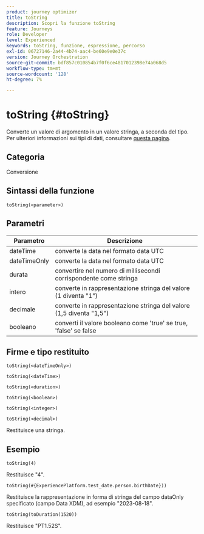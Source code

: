 ```yaml
---
product: journey optimizer
title: toString
description: Scopri la funzione toString
feature: Journeys
role: Developer
level: Experienced
keywords: toString, funzione, espressione, percorso
exl-id: 06727146-2a44-4b74-aac4-be60e9e0e37c
version: Journey Orchestration
source-git-commit: bdf857c010854b7f0f6ce4817012398e74a068d5
workflow-type: tm+mt
source-wordcount: '128'
ht-degree: 7%

---
```


# toString {#toString}

Converte un valore di argomento in un valore stringa, a seconda del tipo. Per ulteriori informazioni sui tipi di dati, consultare [questa pagina](../expression/data-types.md).

## Categoria

Conversione

## Sintassi della funzione

`toString(<parameter>)`

## Parametri

| Parametro | Descrizione |
|--- |--- |
| dateTime | converte la data nel formato data UTC |
| dateTimeOnly | converte la data nel formato data UTC |
| durata | convertire nel numero di millisecondi corrispondente come stringa |
| intero | converte in rappresentazione stringa del valore (1 diventa &quot;1&quot;) |
| decimale | converte in rappresentazione stringa del valore (1,5 diventa &quot;1,5&quot;) |
| booleano | converti il valore booleano come &#39;true&#39; se true, &#39;false&#39; se false |

## Firme e tipo restituito

`toString(<dateTimeOnly>)`

`toString(<dateTime>)`

`toString(<duration>)`

`toString(<boolean>)`

`toString(<integer>)`

`toString(<decimal>)`

Restituisce una stringa.

## Esempio

`toString(4)`

Restituisce &quot;4&quot;.

`toString(#{ExperiencePlatform.test_date.person.birthDate}))`

Restituisce la rappresentazione in forma di stringa del campo dataOnly specificato (campo Data XDM), ad esempio &quot;2023-08-18&quot;.

`toString(toDuration(1520))`

Restituisce &quot;PT1.52S&quot;.
